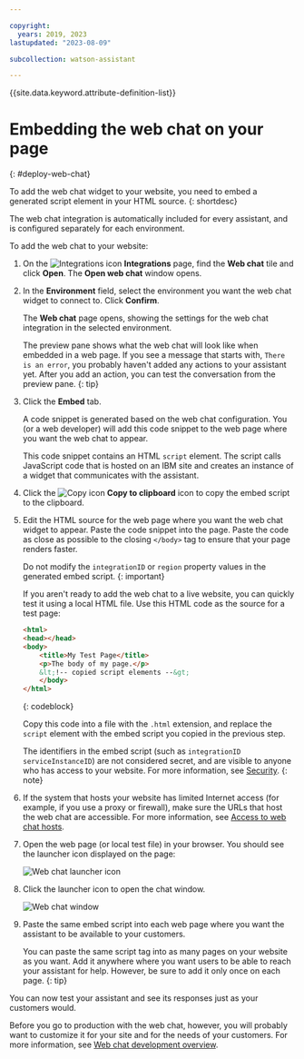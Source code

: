 ```yaml
---

copyright:
  years: 2019, 2023
lastupdated: "2023-08-09"

subcollection: watson-assistant

---
```


{{site.data.keyword.attribute-definition-list}}

# Embedding the web chat on your page
{: #deploy-web-chat}

To add the web chat widget to your website, you need to embed a generated script element in your HTML source.
{: shortdesc}

The web chat integration is automatically included for every assistant, and is configured separately for each environment.

To add the web chat to your website:

1. On the ![Integrations icon](images/integrations-icon.png) **Integrations** page, find the **Web chat** tile and click **Open**. The **Open web chat** window opens.

1. In the **Environment** field, select the environment you want the web chat widget to connect to. Click **Confirm**.

    The **Web chat** page opens, showing the settings for the web chat integration in the selected environment.

    The preview pane shows what the web chat will look like when embedded in a web page. If you see a message that starts with, `There is an error`, you probably haven't added any actions to your assistant yet. After you add an action, you can test the conversation from the preview pane.
    {: tip}

1.  Click the **Embed** tab.

    A code snippet is generated based on the web chat configuration. You (or a web developer) will add this code snippet to the web page where you want the web chat to appear.
    
    This code snippet contains an HTML `script` element. The script calls JavaScript code that is hosted on an IBM site and creates an instance of a widget that communicates with the assistant.
    
1.  Click the ![Copy icon](images/copy-icon.png) **Copy to clipboard** icon to copy the embed script to the clipboard.

1.  Edit the HTML source for the web page where you want the web chat widget to appear. Paste the code snippet into the page. Paste the code as close as possible to the closing `</body>` tag to ensure that your page renders faster.

    Do not modify the `integrationID` or `region` property values in the generated embed script.
    {: important}

    If you aren't ready to add the web chat to a live website, you can quickly test it using a local HTML file. Use this HTML code as the source for a test page:

    ```html
    <html>
    <head></head>
    <body>
        <title>My Test Page</title>
        <p>The body of my page.</p>
        &lt;!-- copied script elements --&gt;
        </body>
    </html>
    ```
    {: codeblock}

    Copy this code into a file with the `.html` extension, and replace the `script` element with the embed script you copied in the previous step.

    The identifiers in the embed script (such as `integrationID` `serviceInstanceID`) are not considered secret, and are visible to anyone who has access to your website. For more information, see [Security](/docs/watson-assistant?topic=watson-assistant-web-chat-architecture#web-chat-architecture-security).
    {: note}

1.  If the system that hosts your website has limited Internet access (for example, if you use a proxy or firewall), make sure the URLs that host the web chat are accessible. For more information, see [Access to web chat hosts](/docs/watson-assistant?topic=watson-assistant-web-chat-architecture#web-chat-hosts).

1.  Open the web page (or local test file) in your browser. You should see the launcher icon displayed on the page:

    ![Web chat launcher icon](images/web-chat-icon.png) 

1.  Click the launcher icon to open the chat window.

    ![Web chat window](images/web-chat-window.png)

1.  Paste the same embed script into each web page where you want the assistant to be available to your customers.

    You can paste the same script tag into as many pages on your website as you want. Add it anywhere where you want users to be able to reach your assistant for help. However, be sure to add it only once on each page.
    {: tip}

You can now test your assistant and see its responses just as your customers would.

Before you go to production with the web chat, however, you will probably want to customize it for your site and for the needs of your customers. For more information, see [Web chat development overview](/docs/watson-assistant?topic=watson-assistant-web-chat-develop).
